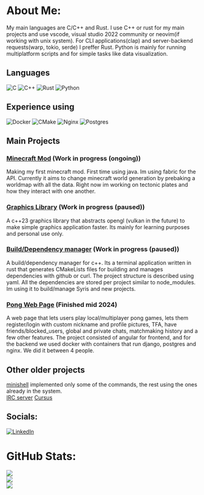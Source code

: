 # About Me:

My main languages are C/C++ and Rust.
I use C++ or rust for my main projects and use  vscode, visual studio 2022 community or neovim(if working with unix system).
For CLI applications(clap) and server-backend requests(warp, tokio, serde) I preffer Rust.
Python is mainly for running multiplatform scripts and for simple tasks like data visualization.

## Languages
![C](https://img.shields.io/badge/c-%2300599C.svg?style=flat&logo=c&logoColor=white) ![C++](https://img.shields.io/badge/c++-%2300599C.svg?style=flat&logo=c%2B%2B&logoColor=white) ![Rust](https://img.shields.io/badge/rust-%23000000.svg?style=flat&logo=rust&logoColor=white) ![Python](https://img.shields.io/badge/python-3670A0?style=flat&logo=python&logoColor=ffdd54) 


## Experience using
![Docker](https://img.shields.io/badge/docker-%230db7ed.svg?style=flat&logo=docker&logoColor=white) ![CMake](https://img.shields.io/badge/CMake-%23008FBA.svg?style=flat&logo=cmake&logoColor=white) ![Nginx](https://img.shields.io/badge/nginx-%23009639.svg?style=flat&logo=nginx&logoColor=white) ![Postgres](https://img.shields.io/badge/postgres-%23316192.svg?style=flat&logo=postgresql&logoColor=white) 

## Main Projects

### [Minecraft Mod](https://github.com/enekocamara/minecraft_mod) (Work in progress (ongoing))
Making my first minecraft mod. First time using java. Im using fabric for the API. Currently it aims to change minecraft world generation by prebaking a worldmap with all the data. Right now im working on tectonic plates and how they interact with one another.
### [Graphics Library](https://github.com/enekocamara/Syris) (Work in progress (paused))
A c++23 graphics library that abstracts opengl (vulkan in the future) to make simple graphics application faster. Its mainly for learning purposes and personal use only.
### [Build/Dependency manager](https://github.com/enekocamara/core) (Work in progress (paused))
A build/dependency manager for c++. Its a terminal application written in rust that generates CMakeLists files for building and manages
dependencies with github or curl. The project structure is described using yaml. All the dependencies are stored per project similar to node_modules. Im using it to build/manage Syris  and  new projects.
### [Pong Web Page](https://github.com/ualcibar/trancendence) (Finished mid 2024)
A web page that lets users play local/multiplayer pong games, lets them register/login with custom nickname and profile pictures, TFA, have friends/blocked_users, global and private chats, matchmaking history and a few other features.
The project consisted of angular for frontend, and for the backend we used docker with containers that run django, postgres and nginx. We did it between 4 people.

## Other older projects
[minishell](https://github.com/Llopeando/minishell42u) implemented only some of the commands, the rest using the ones already in the system.<br>
[IRC server](https://github.com/Llopeando/irc42u)
[Cursus](https://github.com/enekocamara/cursus)

## Socials:
[![LinkedIn](https://img.shields.io/badge/LinkedIn-%230077B5.svg?logo=linkedin&logoColor=white)](https://linkedin.com/in/https://www.linkedin.com/in/eneko-camara-palma-9a5352235/) 

# GitHub Stats:
![](https://github-readme-stats.vercel.app/api?username=enekocamara&theme=vue-dark&hide_border=false&include_all_commits=false&count_private=true)<br/>
![](https://github-readme-streak-stats.herokuapp.com/?user=enekocamara&theme=vue-dark&hide_border=false)<br/>
![](https://github-readme-stats.vercel.app/api/top-langs/?username=enekocamara&theme=vue-dark&hide_border=false&include_all_commits=false&count_private=true&layout=compact)


<!-- Proudly created with GPRM ( https://gprm.itsvg.in ) -->
